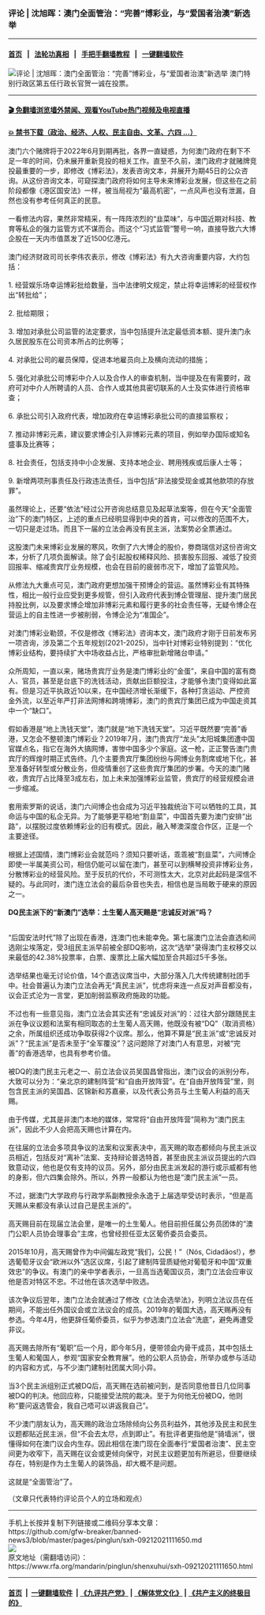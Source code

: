 ### 评论 | 沈旭晖：澳门全面管治：“完善”博彩业，与“爱国者治澳”新选举
------------------------

#### [首页](https://github.com/gfw-breaker/banned-news3/blob/master/README.md) &nbsp;&nbsp;|&nbsp;&nbsp; [法轮功真相](https://github.com/begood0513/basic/blob/master/README.md)  &nbsp;&nbsp;|&nbsp;&nbsp; [手把手翻墙教程](https://github.com/gfw-breaker/guides/wiki)  &nbsp;&nbsp;|&nbsp;&nbsp; [一键翻墙软件](https://github.com/gfw-breaker/nogfw/blob/master/README.md)  



<div id="headerimg">
 <img alt="评论 | 沈旭晖：澳门全面管治：“完善”博彩业，与“爱国者治澳”新选举" src="https://www.rfa.org/mandarin/pinglun/shenxuhui/sxh-09212021111650.html/@@images/c3c0809e-7e1e-4b7d-bbb8-636c146df7fa.jpeg" title="评论 | 沈旭晖：澳门全面管治：“完善”博彩业，与“爱国者治澳”新选举"/>
 <span class="lead_image_caption">
  澳门特别行政区第五任行政长官贺一诚在投票。
 </span>
 <!-- zoomattribute -->
</div>

<hr/>


#### [ 🎬  免翻墙浏览墙外禁闻、观看YouTube热门视频及电视直播](https://github.com/gfw-breaker/HelloWorld)

#### [ 💥  禁书下载（政治、经济、人权、民主自由、文革、六四 ...）](https://github.com/gfw-breaker/books/blob/master/README.md)

<div id="storytext">
 <p>
  澳门六个赌牌将于2022年6月到期再批，各界一直疑惑，为何澳门政府在剩下不足一年的时间，仍未展开重新竞投的相关工作。直至不久前，澳门政府才就赌牌竞投最重要的一步，即修改《博彩法》，发表咨询文本，并展开为期45日的公众咨询。从这份咨询文本，可窥探澳门政府将如何主导未来博彩业发展，但这些在之前阶段都像《港区国安法》一样，被当局视为“最高机密”，一点风声也没有泄漏，自然也没有参考任何真正的民意。
  <br/>
  <br/>
  一看修法内容，果然非常精采，有一阵阵浓烈的“韭菜味”，与中国近期对科技、教育等私企的强力监管方式不谋而合。而这个“习式监管”警号一响，直接导致六大博企股在一天内市值蒸发了近1500亿港元。
  <br/>
  <br/>
  澳门经济财政司司长李伟农表示，修改《博彩法》有九大咨询重要内容，大约包括：
  <br/>
  <br/>
  1. 经营娱乐场幸运博彩批给数量，当中法律明文规定，禁止将幸运博彩的经营权作出“转批给”；
  <br/>
  <br/>
  2. 批给期限；
  <br/>
  <br/>
  3. 增加对承批公司监管的法定要求，当中包括提升法定最低资本额、提升澳门永久居民股东在公司资本所占的比例等；
  <br/>
  <br/>
  4. 对承批公司的雇员保障，促进本地雇员向上及横向流动的措施；
  <br/>
  <br/>
  5. 强化对承批公司博彩中介人以及合作人的审查机制，当中提及在有需要时，政府可对中介人所聘请的人员、合作人或其他具密切联系的人士及实体进行资格审查；
  <br/>
  <br/>
  6. 承批公司引入政府代表，增加政府在幸运博彩承批公司的直接监察权；
  <br/>
  <br/>
  7. 推动非博彩元素，建议要求博企引入非博彩元素的项目，例如举办国际或知名盛事及比赛等；
  <br/>
  <br/>
  8. 社会责任，包括支持中小企发展、支持本地企业、聘用残疾或后康人士等；
  <br/>
  <br/>
  9. 新增两项刑事责任及行政违法责任，当中包括“非法接受现金或其他款项的存放罪”。
  <br/>
  <br/>
  虽然理论上，还要“依法”经过公开咨询总结意见及起草法案等，但在今天“全面管治”下的澳门特区，上述的重点已经明显得到中央的首肯，可以修改的范围不大，一切只是走过场。而且下一届的立法会再没有民主派，法案势必全票通过。
  <br/>
  <br/>
  这股澳门未来博彩业发展的寒风，吹倒了六大博企的股价，劵商瑞信对这份咨询文本，分析了几项负面解读。除了会引起股权稀释风险、损害股东回报、减低了投资回报率、缩减贵宾厅业务规模，也会在目前的疲弱市况下，增加了监管风险。
  <br/>
  <br/>
  从修法九大重点可见，澳门政府更想加强干预博企的营运。虽然博彩业有其特殊性，相比一般行业应受到更多规管，但引入政府代表到博企管理层、提升澳门居民持股比例，以及要求博企增加非博彩元素和履行更多的社会责任等，无疑令博企在营运上的自主性进一步被削弱，令博企沦为“准国企”。
  <br/>
  <br/>
  对澳门博彩业勒颈，不仅是修改《博彩法》咨询本文，澳门政府才刚于日前发布另一项咨询，涉及第二个五年规划(2021-2025)，当中针对博彩业特别提到：“优化博彩业结构，要持续扩大中场收益占比，严格审批新增赌台申请。”
  <br/>
  <br/>
  众所周知，一直以来，赌场贵宾厅业务是澳门博彩业的“金蛋”，来自中国的富有商人、官员，甚至是台底下的洗钱活动，贡献出巨额投注，才能够令澳门变得如此富有。但是习近平执政近10以来，在中国经济增长渐缓下，各种打贪运动、严控资金外流，以至近年严打非法网博和跨境博彩，澳门的贵宾厅集团已成为中国走资其中一个“缺口”。
  <br/>
  <br/>
  假如香港是“地上洗钱天堂”，澳门就是“地下洗钱天堂”。习近平既然要“完善”香港，又怎会不整顿澳门博彩业？2019年7月，澳门贵宾厅“龙头”太阳城集团遭中国官媒点名，指它在海外大搞网博，害惨中国多少个家庭。这一枪，正正警告澳门贵宾厅的辉煌时期正式告终。几个主要贵宾厅集团纷纷与网博业务割席或地下化，甚至准备好转型或分散业务，但疫情重创了这些贵宾厅集团的步署。今天的澳门赌收，贵宾厅占比降至3成左右，加上未来加强博彩业监管，贵宾厅的经营规模会进一步缩减。
  <br/>
  <br/>
  套用索罗斯的说话，澳门六间博企也会成为习近平独裁统治下可以牺牲的工具，其命运与中国的私企无异。为了能够更平稳地“割韭菜”，中国首先要为澳门安排“出路”，以摆脱过度依赖博彩业的旧有模式。因此，融入琴澳深度合作区，正是一个主要途径。
  <br/>
  <br/>
  根据上述国情，澳门博彩业会就范吗？须知只要听话，乖乖被“割韭菜”，六间博企即使一半属美资公司，相信仍能可以留在澳门，甚至可以到横琴投资非博彩业务，分散博彩业的经营风险。至于反抗的代价，不可测性太大，北京对此起码是深信不疑的。与此同时，澳门连立法会的最后杂音也失去，相信也是当局敢于硬来的原因之一。
  <br/>
  <br/>
  <strong>
   DQ民主派下的“新澳门”选举：土生葡人高天赐是“忠诚反对派”吗？
  </strong>
 </p>
 <p>
  <br/>
  “后国安法时代”除了出现在香港，连澳门也未能幸免。第七届澳门立法会直选和间选刚尘埃落定，受3组民主派早前被全部DQ影响，这次“选举”录得澳门主权移交以来最低的42.38%投票率，白票、废票比上届大幅加至合共超过5千多张。
  <br/>
  <br/>
  选举结果也毫无讨论价值，14个直选议席当中，大部分落入几大传统建制社团手中。社会普遍认为澳门立法会再无“真民主派”，忧虑将来连一点反对声音都没有，议会正式沦为一言堂，更加削弱监察政府施政的功能。
  <br/>
  <br/>
  不过也有一些意见指，澳门立法会其实还有“忠诚反对派”的：过往大部分跟随民主派在争议议题和法案有相同取态的土生葡人高天赐，他既没有被“DQ”（取消资格）之余，所属组织还成功争取获得2个议席。那么，他算不算是“民主派”或“忠诚反对派”？“民主派”是否未至于“全军覆没”？这问题除了对澳门人有意思，对被“完善”的香港选举，也具有参考价值。
  <br/>
  <br/>
  被DQ的澳门民主元老之一、前立法会议员吴国昌曾指出，澳门议会的派别分布，大致可以分为：“亲北京的建制阵营”和“自由开放阵营”。在“自由开放阵营”里，则包含民主派的吴国昌、区锦新和苏嘉豪，以及代表公务员与土生葡人利益的高天赐。
  <br/>
  <br/>
  由于传媒，尤其是非澳门本地的媒体，常常将“自由开放阵营”简称为“澳门民主派”，因此不少人会把高天赐也计算在内。
  <br/>
  <br/>
  在往届的立法会多项具争议的法案和议案表决中，高天赐的取态都倾向与民主派议员相近，包括反对“离补”法案、支持辩论普选特首，甚至由民主派议员提出的六四致意动议，他也是仅有支持的议员。另外，部分由民主派发起的游行或示威都有他的身影，但六四集会除外。所以，外界一般都认为他也是“澳门民主派”一员。
  <br/>
  <br/>
  不过，据澳门大学政府与行政学系副教授余永逸于上届选举受访时表示，“但是高天赐从来都没有承认过自己是民主派的”。
  <br/>
  <br/>
  高天赐目前在现届立法会里，是唯一的土生葡人。他目前担任属公务员团体的“澳门公职人员协会理事会”主席，也曾经担任亚太区葡侨委员会委员。
  <br/>
  <br/>
  2015年10月，高天赐曾作为中间偏左政党“我们，公民！”（Nós, Cidadãos!），参选葡萄牙议会“欧洲以外”选区议席，引起了建制阵营质疑他对葡萄牙和中国“双重效忠”的争议。有澳门的亲中学者表示，一旦高当选葡国议员，澳门立法会应审议他是否对特区不忠。不过他在该次选举中败选。
  <br/>
  <br/>
  该次争议后翌年，澳门立法会就通过了修改《立法会选举法》，列明立法议员在任期间，不能出任外国议会或立法议会的成员。2019年的葡国大选，高天赐再没有参选。今年4月，他更辞任葡侨委员，似乎为参选澳门立法会“洗底”，避免再遭受非议。
  <br/>
  <br/>
  高天赐去除所有“葡职”后一个月，即今年5月，便带领会内骨干成员，其中包括土生葡人和葡国人，参观“国家安全教育展”。他的公职人员协会，所举办或参与活动的内容和方式，与不少澳门建制社团属大同小异。
  <br/>
  <br/>
  当3个民主派组别正式被DQ后，高天赐在选前被问到，是否同意他昔日几位同事被DQ的判决。他回应称，只能接受法院的裁决。至于为何他无份被DQ，他则称“要问返选管会，我自己唔可以讲返我自己”。
  <br/>
  <br/>
  不少澳门朋友认为，高天赐的政治立场除倾向公务员利益外，其他涉及民主和民生议题都贴近民主派，但“不会去太尽，点到即止”。有批评者更指他是“骑墙派”，很懂得如何在澳门议会内生存。因此相信在澳门现在全面奉行“爱国者治澳”、民主空间更为收窄下，高天赐在议会或更倾向保守，对民主议题更加有所避忌，但要继续存在，特别是作为土生葡人的装饰品，却大概不是问题。
  <br/>
  <br/>
  这就是“全面管治”了。
 </p>
 <p>
  （文章只代表特约评论员个人的立场和观点）
 </p>
</div>

<hr/>
手机上长按并复制下列链接或二维码分享本文章：<br/>
https://github.com/gfw-breaker/banned-news3/blob/master/pages/pinglun/sxh-09212021111650.md <br/>
<a href='https://github.com/gfw-breaker/banned-news3/blob/master/pages/pinglun/sxh-09212021111650.md'><img src='https://github.com/gfw-breaker/banned-news3/blob/master/pages/pinglun/sxh-09212021111650.md.png'/></a> <br/>
原文地址（需翻墙访问）：https://www.rfa.org/mandarin/pinglun/shenxuhui/sxh-09212021111650.html


------------------------
#### [首页](https://github.com/gfw-breaker/banned-news3/blob/master/README.md) &nbsp;|&nbsp; [一键翻墙软件](https://github.com/gfw-breaker/nogfw/blob/master/README.md) &nbsp;| [《九评共产党》](https://github.com/gfw-breaker/9ping.md/blob/master/README.md#九评之一评共产党是什么) | [《解体党文化》](https://github.com/gfw-breaker/jtdwh.md/blob/master/README.md) | [《共产主义的终极目的》](https://github.com/gfw-breaker/gczydzjmd.md/blob/master/README.md)


<img src='http://gfw-breaker.win/banned-news3/pages/pinglun/sxh-09212021111650.md' width='0px' height='0px'/>